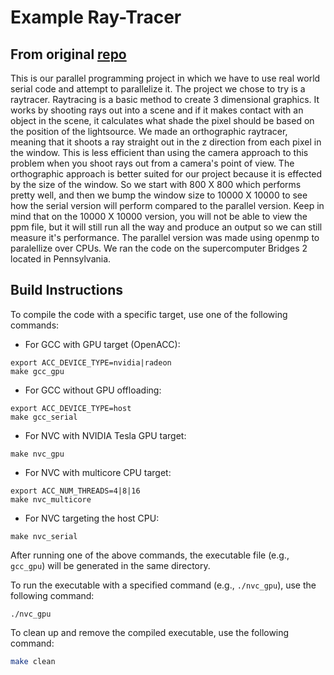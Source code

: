 # Example Ray-Tracer
## From original [repo](https://github.com/AKenney31/Raytracer_project)

This is our parallel programming project in which we have to use real world serial code and attempt to parallelize it. The project we chose to try is a raytracer. Raytracing is a basic method to create 3 dimensional graphics. It works by shooting rays out into a scene and if it makes contact with an object in the scene, it calculates what shade the pixel should be based on the position of the lightsource. We made an orthographic raytracer, meaning that it shoots a ray straight out in the z direction from each pixel in the window. This is less efficient than using the camera approach to this problem when you shoot rays out from a camera's point of view. The orthographic approach is better suited for our project because it is effected by the size of the window. So we start with 800 X 800 which performs pretty well, and then we bump the window size to 10000 X 10000 to see how the serial version will perform compared to the parallel version. Keep in mind that on the 10000 X 10000 version, you will not be able to view the ppm file, but it will still run all the way and produce an output so we can still measure it's performance. The parallel version was made using openmp to paralellize over CPUs. We ran the code on the supercomputer Bridges 2 located in Pennsylvania.

## Build Instructions

To compile the code with a specific target, use one of the following commands:

- For GCC with GPU target (OpenACC):
```  
export ACC_DEVICE_TYPE=nvidia|radeon
make gcc_gpu
```

- For GCC without GPU offloading:
```
export ACC_DEVICE_TYPE=host
make gcc_serial
```

- For NVC with NVIDIA Tesla GPU target:
```
make nvc_gpu
```

- For NVC with multicore CPU target:
```
export ACC_NUM_THREADS=4|8|16
make nvc_multicore
```

- For NVC targeting the host CPU:
```
make nvc_serial
```

After running one of the above commands, the executable file (e.g., `gcc_gpu`) will be generated in the same directory.


To run the executable with a specified command (e.g., `./nvc_gpu`), use the following command:

```
./nvc_gpu
```

To clean up and remove the compiled executable, use the following command:

```bash
make clean
```
